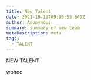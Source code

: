 ```yaml
---
title: New Talent
date: 2021-10-18T09:05:53.649Z
author: Anonymous
summary: summary of new team
metaDescription: meta
tags:
  - TALENT
---
```

NEW TALENT

wohoo